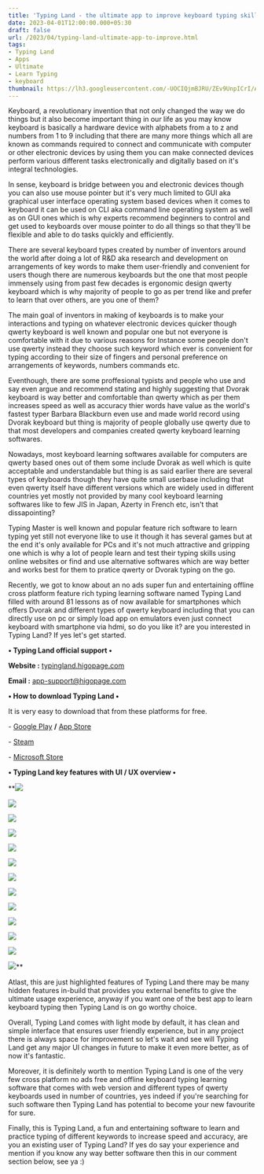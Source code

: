 ```yaml
---
title: 'Typing Land - the ultimate app to improve keyboard typing skills.'
date: 2023-04-01T12:00:00.000+05:30
draft: false
url: /2023/04/typing-land-ultimate-app-to-improve.html
tags: 
- Typing Land
- Apps
- Ultimate
- Learn Typing
- keyboard
thumbnail: https://lh3.googleusercontent.com/-UOCIQjmBJRU/ZEv9UnpICrI/AAAAAAAAQ8c/ILHbBpK6OWw7FwqzVvgPh7aBOd43WRA7wCNcBGAsYHQ/s1600/1682701646913129-0.png
---
```


  

Keyboard, a revolutionary invention that not only changed the way we do things but it also become important thing in our life as you may know keyboard is basically a hardware device with alphabets from a to z and numbers from 1 to 9 including that there are many more things which all are known as commands required to connect and communicate with computer or other electronic devices by using them you can make connected devices perform various different tasks electronically and digitally based on it's integral technologies.

  

In sense, keyboard is bridge between you and electronic devices though you can also use mouse pointer but it's very much limited to GUI aka graphical user interface operating system based devices when it comes to keyboard it can be used on CLI aka command line operating system as well as on GUI ones which is why experts recommend beginners to control and get used to keyboards over mouse pointer to do all things so that they'll be flexible and able to do tasks quickly and efficiently.

  

There are several keyboard types created by number of inventors around the world after doing a lot of R&D aka research and development on arrangements of key words to make them user-friendly and convenient for users though there are numerous keyboards but the one that most people immensely using from past few decades is ergonomic design qwerty keyboard which is why majority of people to go as per trend like and prefer to learn that over others, are you one of them?

  

The main goal of inventors in making of keyboards is to make your interactions and typing on whatever electronic devices quicker though qwerty keyboard is well known and popular one but not everyone is comfortable with it due to various reasons for Instance some people don't use qwerty instead they choose such keyword which ever is convenient for typing according to their size of fingers and personal preference on arrangements of keywords, numbers commands etc.

  

Eventhough, there are some proffesional typists and people who use and say even argue and recommend stating and highly suggesting that Dvorak keyboard is way better and comfortable than qwerty which as per them increases speed as well as accuracy thier words have value as the world's fastest typer Barbara Blackburn even use and made world record using Dvorak keyboard but thing is majority of people globally use qwerty due to that most developers and companies created qwerty keyboard learning softwares.

  

Nowadays, most keyboard learning softwares available for computers are qwerty based ones out of them some include Dvorak as well which is quite acceptable and understandable but thing is as said earlier there are several types of keyboards though they have quite small userbase including that even qwerty itself have different versions which are widely used in different countries yet mostly not provided by many cool keyboard learning softwares like to few JIS in Japan, Azerty in French etc, isn't that dissapointing?

  

Typing Master is well known and popular feature rich software to learn typing yet still not everyone like to use it though it has several games but at the end it's only available for PCs and it's not much attractive and gripping one which is why a lot of people learn and test their typing skills using online websites or find and use alternative softwares which are way better and works best for them to pratice qwerty or Dvorak typing on the go.

  

Recently, we got to know about an no ads super fun and entertaining offline cross platform feature rich typing learning software named Typing Land filled with around 81 lessons as of now available for smartphones which offers Dvorak and different types of qwerty keyboard including that you can directly use on pc or simply load app on emulators even just connect keyboard with smartphone via hdmi, so do you like it? are you interested in Typing Land? If yes let's get started.

  

**• Typing Land official support •**

**Website :** [typingland.higopage.com](http://typingland.higopage.com)

**Email :** [app-support@higopage.com](mailto:app-support@higopage.com)

  

**• How to download Typing Land •**

  

It is very easy to download that from these platforms for free.

  

\- [Google Play](https://play.google.com/store/apps/details?id=com.higopage.typingland) **/** [App Store](https://apps.apple.com/us/app/typing-land/id1568264476)

\- [Steam](https://store.steampowered.com/app/1818940/Typing_Land/)

\- [Microsoft Store](https://www.microsoft.com/store/apps/9N6XLPTQQP26)

  

**• Typing Land key features with UI / UX overview •**

 **![](https://lh3.googleusercontent.com/-KT965Xmnp8E/ZE6xD5Mp3SI/AAAAAAAAQ9U/jGUZBqf4fdM9HlpCSc1aaVPN_WkM60uIQCNcBGAsYHQ/s1600/1682878732197937-0.png) 

 ![](https://lh3.googleusercontent.com/--PjFrtkuhmw/ZE6xC9GBs2I/AAAAAAAAQ9Q/Pib7elzcITAeult9mF_pCNIfEeGbwabWACNcBGAsYHQ/s1600/1682878726066726-1.png) 

 ![](https://lh3.googleusercontent.com/-WDnRRrQjj2U/ZE6xBSQuiOI/AAAAAAAAQ9M/7NUl2SFFgt0YYSmZIVUY0f1dytERX5AKACNcBGAsYHQ/s1600/1682878721453113-2.png) 

 ![](https://lh3.googleusercontent.com/-oM6OWhdA3Uk/ZE6xAagbGDI/AAAAAAAAQ9I/5a5CW7tRwbU2WOj4oMmymiPqcXohdnrWQCNcBGAsYHQ/s1600/1682878716837687-3.png) 

 ![](https://lh3.googleusercontent.com/-1IK2ypKujqg/ZE6w_FoWYaI/AAAAAAAAQ9E/2EeQu-1utqUeEOANV2GYmG7or4SmUUlawCNcBGAsYHQ/s1600/1682878711634368-4.png) 

 ![](https://lh3.googleusercontent.com/-YEJTaw9nSiI/ZE6w94cMYQI/AAAAAAAAQ9A/J3W0n6Eo0IQTI167BarbuCXkMshtQPzXACNcBGAsYHQ/s1600/1682878704807977-5.png) 

 ![](https://lh3.googleusercontent.com/-7koMqYNoe6c/ZE6w8KeQlwI/AAAAAAAAQ88/uW4H94JtIX4TKER_u4vijUsJzTkevhosgCNcBGAsYHQ/s1600/1682878701202387-6.png) 

 ![](https://lh3.googleusercontent.com/-HFqJja_Mlxo/ZE6w7b7ZWYI/AAAAAAAAQ84/s897FSdSc8wBnBi1LBwYdBcVncNXi3HUQCNcBGAsYHQ/s1600/1682878697212675-7.png) 

 ![](https://lh3.googleusercontent.com/-awqs1DmZddw/ZE6w6MxoMxI/AAAAAAAAQ80/TCVwq6gLk8A0HRpvJsKs2NaHga2qLeaywCNcBGAsYHQ/s1600/1682878692682370-8.png) 

 ![](https://lh3.googleusercontent.com/-f6ZyE9Yg5No/ZE6w5LjGe5I/AAAAAAAAQ8w/QNvM65Y6xmkEgBCrPhNN5SITj9YbPMFNACNcBGAsYHQ/s1600/1682878687977232-9.png) 

 ![](https://lh3.googleusercontent.com/-XhNV6R51ypc/ZE6w33-7qeI/AAAAAAAAQ8s/fHi2Sa29NSEFqM_4idOpOQPnn9Fheq6YACNcBGAsYHQ/s1600/1682878679991443-10.png) 

 ![](https://lh3.googleusercontent.com/-CnGzTXJEQyM/ZE6w11nLXII/AAAAAAAAQ8o/-5jBpB0Hp5c6cqo4_uXXsi4EBRQRwP5lgCNcBGAsYHQ/s1600/1682878676360769-11.png) 

 ![](https://lh3.googleusercontent.com/-VYbXhhZf6q4/ZE6w08AgtpI/AAAAAAAAQ8k/LBtOKkaEYns0EQIu5JfRKWSbeyhN-VfdQCNcBGAsYHQ/s1600/1682878667628032-12.png)** 

Atlast, this are just highlighted features of Typing Land there may be many hidden features in-build that provides you external benefits to give the ultimate usage experience, anyway if you want one of the best app to learn keyboard typing then Typing Land is on go worthy choice.

  

Overall, Typing Land comes with light mode by default, it has clean and simple interface that ensures user friendly experience, but in any project there is always space for improvement so let's wait and see will Typing Land get any major UI changes in future to make it even more better, as of now it's fantastic.

  

Moreover, it is definitely worth to mention Typing Land is one of the very few cross platform no ads free and offline keyboard typing learning software that comes with web version and different types of qwerty keyboards used in number of countries, yes indeed if you're searching for such software then Typing Land has potential to become your new favourite for sure.

  

Finally, this is Typing Land, a fun and entertaining software to learn and practice typing of different keywords to increase speed and accuracy, are you an existing user of Typing Land? If yes do say your experience and mention if you know any way better software then this in our comment section below, see ya :)